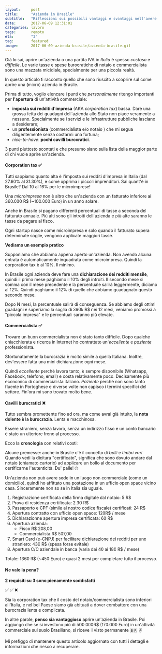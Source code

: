 ```yaml
---
layout:     post
title:      "Azienda in Brasile"
subtitle:   "Riflessioni sui possibili vantaggi e svantaggi nell'avere una (micro)azienda in Brasile 🇧🇷"
date:       2017-06-09 12:31:01
categories: lavoro
tags:       remoto
eta:        "3"
tag:        featured
image:      2017-06-09-azienda-brasile/azienda-brasile.gif
---
```



Già lo sai, aprire un'azienda o una partita IVA in _Italia_ è spesso _costoso_ e _difficile_. 
Le varie tasse e spese burocratiche di notaio e commercialista sono una mazzata micidiale, specialmente per una piccola realtà.

In questo articolo ti racconto quello che sono riuscito a scoprire sul come aprire una (micro) azienda in Brasile. 

Prima di tutto, voglio elencare i punti che _personalmente_ ritengo importanti per **l'apertura** di un'attività commerciale:


- __imposta sui redditi d'impresa__ (AKA _corporation tax_) bassa. Dare una grossa fetta dei guadagni dell'azienda allo Stato non piace veramente a nessuno. Specialmente se i servizi e le infrastrutture pubbliche lasciano a desiderare;
- un __professionista__ (commercialista e/o notaio ) che mi segua diligentemente senza costarmi una fortuna;
- _nice-to-have_: __pochi cavilli burocratici__.

3 punti piuttosto scontati e che presumo siano sulla lista della maggior parte di chi vuole aprire un'azienda.

#### Corporation tax ✅

Tutti sappiamo quanto alta è l'imposta sui redditi d'impresa in Italia (dal 27.90% al 31.30%), e come opprima i piccoli imprenditori. 
Sai quant'è in Brasile? Dal 10 al 16% per le microimprese!

Una *microimpresa* non è altro che un'azienda con un fatturato inferiore ai 360.000 R$ (~100.000 Euro) in un anno solare.

Anche in Brasile si pagano differenti percentuali di tasse a seconda del fatturato annuale.
Più alti sono gli introiti dell'azienda e più alte saranno le tasse da pagare al fisco.

Ogni startup nasce come microimpresa e solo quando il fatturato supera determinate soglie, vengono applicate maggiori tasse.

__Vediamo un esempio pratico__

Supponiamo che abbiamo appena aperto un'azienda. Non avendo alcuna entrata è automaticamente inquadrata come microimpresa.
Quindi la corporation tax è al 10%. Il minimo.

In Brasile ogni azienda deve fare una __dichiarazione dei redditi mensile__, quindi il primo mese paghiamo il 10% degli introiti.
Il secondo mese si somma con il mese precedente e la percentuale salirà leggermente, diciamo al 12%. Quindi paghiamo il 12% di quello che abbiamo guadagnato questo secondo mese.

Dopo N mesi, la percentuale salirà di conseguenza. Se abbiamo degli ottimi guadagni e superiamo la soglia di 360k R$ nei 12 mesi, veniamo promossi a "piccola impresa" e le percentuali saranno più elevate.


#### Commercialista ✅
Trovare un buon commercialista non è stato tanto difficile. 
Dopo qualche chiacchierata e ricerca in Internet ho contrattato un'_eccellente_ e _paziente_ professionista.

Sfortunatamente la burocrazia è molto simile a quella Italiana. Inoltre, dev'essere fatta una mini dichiarazione ogni mese.

Quindi _eccellente_ perché lavora tanto, è sempre disponibile (Whatsapp, Facebook, telefono, email) e costa relativamente poco. Decisamente più economico di commercialista italiano.
_Paziente_ perché non sono tanto fluente in Portoghese e diverse volte non capisco i termini specifici del settore.
Fin'ora mi sono trovato molto bene.


#### Cavilli burocratici ❌
Tutto sembra promettente fino ad ora, ma come avrai già intuito, la __nota dolente è la burocrazia__. Lenta e macchinosa.

Essere straniero, senza lavoro, senza un indirizzo fisso e un conto bancario è stato un ulteriore freno al processo.

Ecco la __cronologia__ con relativi costi:

Alcune premesse:
anche in Brasile c'è il concetto di _bolli_ e _timbri vari_.
Quando vedi la dicitura "certificato", significa che sono dovuto andare dal notaio (chiamato cartorio) ad applicare un bollo al documento per certificarne l'autenticità. Du' palle! 🙄

Un'azienda non può avere sede in un luogo non commerciale (come un domicilio), quindi ho affittato una postazione in un ufficio open space vicino casa. Sinceramente non so se in Italia sia uguale.

1. Registrazione certificata della firma digitale dal notaio: 5 R$
2. Prova di residenza certificata: 2.30 R$
3. Passaporto e CPF (simile al nostro codice fiscale) certificati: 24 R$
4. Apertura contratto con ufficio open space: 120R$ / mese
4. Dichiarazionne apertura impresa certificata: 60 R$
5. Apertura azienda:
    - Fisco R$ 208,00
    - Commercialista R$ 507,00
6. Smart Card (e-CNPJ) per facilitare dichiarazione dei redditi per uno straniero: 430 R$ (spesa forse evitale)
7. Apertura C/C aziendale in banca (varia dai 40 ai 180 R$ / mese)

Totale:
  1360 R$ (~450 Euro) e quasi 2 mesi per completare tutto il processo.


#### Ne vale la pena?

__2 requisiti su 3 sono pienamente soddisfatti__ 

✅ ✅ ❌

Sia la corporation tax che il costo del notaio/commercialista sono inferiori all'Italia, e nel bel Paese siamo già abituati a dover combattere con una burocrazia lenta e complicata.

In altre parole, __penso sia vantaggioso__ aprire un'azienda in Brasile.
Poi aggiungo che se si investono più di 500.000R$ (170.000 Euro) in un'attività commerciale sul suolo Brasiliano, si riceve il visto permanente 🇧🇷 ✌️

Mi prefiggo di mantenere questo articolo aggiornato con tutti i dettagli e informazioni che riesco a recuperare.

